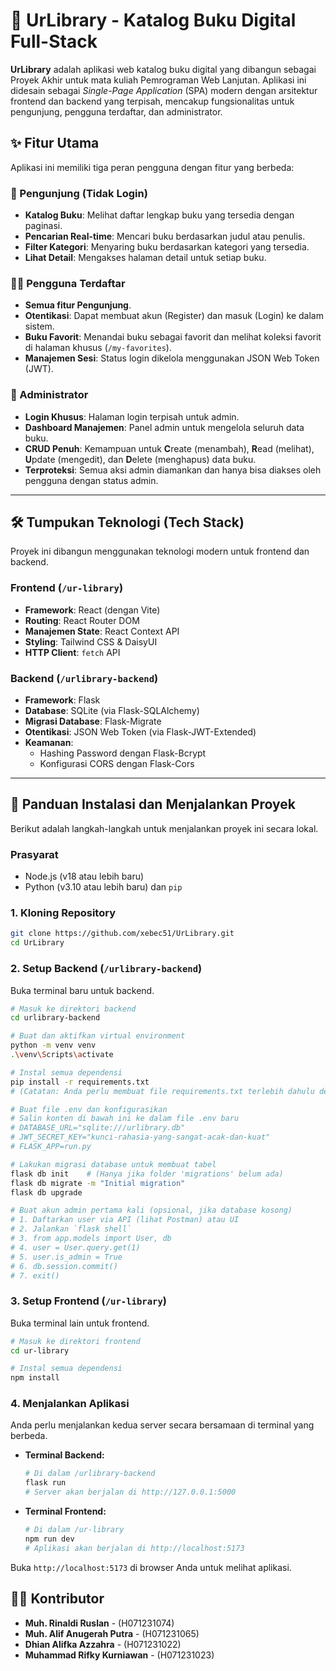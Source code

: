 # 📖 UrLibrary - Katalog Buku Digital Full-Stack

**UrLibrary** adalah aplikasi web katalog buku digital yang dibangun sebagai Proyek Akhir untuk mata kuliah Pemrograman Web Lanjutan. Aplikasi ini didesain sebagai *Single-Page Application* (SPA) modern dengan arsitektur frontend dan backend yang terpisah, mencakup fungsionalitas untuk pengunjung, pengguna terdaftar, dan administrator.

## ✨ Fitur Utama

Aplikasi ini memiliki tiga peran pengguna dengan fitur yang berbeda:

### 👤 Pengunjung (Tidak Login)

  - **Katalog Buku**: Melihat daftar lengkap buku yang tersedia dengan paginasi.
  - **Pencarian Real-time**: Mencari buku berdasarkan judul atau penulis.
  - **Filter Kategori**: Menyaring buku berdasarkan kategori yang tersedia.
  - **Lihat Detail**: Mengakses halaman detail untuk setiap buku.

### 👩‍💻 Pengguna Terdaftar

  - **Semua fitur Pengunjung**.
  - **Otentikasi**: Dapat membuat akun (Register) dan masuk (Login) ke dalam sistem.
  - **Buku Favorit**: Menandai buku sebagai favorit dan melihat koleksi favorit di halaman khusus (`/my-favorites`).
  - **Manajemen Sesi**: Status login dikelola menggunakan JSON Web Token (JWT).

### 👑 Administrator

  - **Login Khusus**: Halaman login terpisah untuk admin.
  - **Dashboard Manajemen**: Panel admin untuk mengelola seluruh data buku.
  - **CRUD Penuh**: Kemampuan untuk **C**reate (menambah), **R**ead (melihat), **U**pdate (mengedit), dan **D**elete (menghapus) data buku.
  - **Terproteksi**: Semua aksi admin diamankan dan hanya bisa diakses oleh pengguna dengan status admin.

-----

## 🛠️ Tumpukan Teknologi (Tech Stack)

Proyek ini dibangun menggunakan teknologi modern untuk frontend dan backend.

### Frontend (`/ur-library`)

  - **Framework**: React (dengan Vite)
  - **Routing**: React Router DOM
  - **Manajemen State**: React Context API
  - **Styling**: Tailwind CSS & DaisyUI
  - **HTTP Client**: `fetch` API

### Backend (`/urlibrary-backend`)

  - **Framework**: Flask
  - **Database**: SQLite (via Flask-SQLAlchemy)
  - **Migrasi Database**: Flask-Migrate
  - **Otentikasi**: JSON Web Token (via Flask-JWT-Extended)
  - **Keamanan**:
      - Hashing Password dengan Flask-Bcrypt
      - Konfigurasi CORS dengan Flask-Cors

-----

## 🚀 Panduan Instalasi dan Menjalankan Proyek

Berikut adalah langkah-langkah untuk menjalankan proyek ini secara lokal.

### Prasyarat

  - Node.js (v18 atau lebih baru)
  - Python (v3.10 atau lebih baru) dan `pip`

### 1\. Kloning Repository

```bash
git clone https://github.com/xebec51/UrLibrary.git
cd UrLibrary
```

### 2\. Setup Backend (`/urlibrary-backend`)

Buka terminal baru untuk backend.

```bash
# Masuk ke direktori backend
cd urlibrary-backend

# Buat dan aktifkan virtual environment
python -m venv venv
.\venv\Scripts\activate

# Instal semua dependensi
pip install -r requirements.txt 
# (Catatan: Anda perlu membuat file requirements.txt terlebih dahulu dengan `pip freeze > requirements.txt`)

# Buat file .env dan konfigurasikan
# Salin konten di bawah ini ke dalam file .env baru
# DATABASE_URL="sqlite:///urlibrary.db"
# JWT_SECRET_KEY="kunci-rahasia-yang-sangat-acak-dan-kuat"
# FLASK_APP=run.py

# Lakukan migrasi database untuk membuat tabel
flask db init    # (Hanya jika folder 'migrations' belum ada)
flask db migrate -m "Initial migration"
flask db upgrade

# Buat akun admin pertama kali (opsional, jika database kosong)
# 1. Daftarkan user via API (lihat Postman) atau UI
# 2. Jalankan `flask shell`
# 3. from app.models import User, db
# 4. user = User.query.get(1)
# 5. user.is_admin = True
# 6. db.session.commit()
# 7. exit()
```

### 3\. Setup Frontend (`/ur-library`)

Buka terminal lain untuk frontend.

```bash
# Masuk ke direktori frontend
cd ur-library

# Instal semua dependensi
npm install
```

### 4\. Menjalankan Aplikasi

Anda perlu menjalankan kedua server secara bersamaan di terminal yang berbeda.

  - **Terminal Backend:**

    ```bash
    # Di dalam /urlibrary-backend
    flask run
    # Server akan berjalan di http://127.0.0.1:5000
    ```

  - **Terminal Frontend:**

    ```bash
    # Di dalam /ur-library
    npm run dev
    # Aplikasi akan berjalan di http://localhost:5173
    ```

Buka `http://localhost:5173` di browser Anda untuk melihat aplikasi.

## 👨‍💻 Kontributor
  - **Muh. Rinaldi Ruslan** - (H071231074)
  - **Muh. Alif Anugerah Putra** - (H071231065)
  - **Dhian Alifka Azzahra** - (H071231022)
  - **Muhammad Rifky Kurniawan** - (H071231023)
